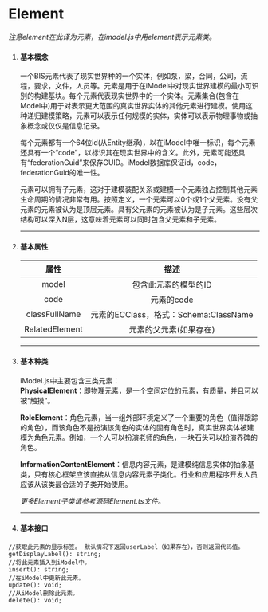 # Element

_注意element在此译为元素，在imodel.js中用element表示元素类。_

1. #### 基本概念

   一个BIS元素代表了现实世界种的一个实体，例如泵，梁，合同，公司，流程，要求，文件，人员等。元素是用于在iModel中对现实世界建模的最小可识别的构建基块。每个元素代表现实世界中的一个实体。元素集合\(包含在Model中\)用于对表示更大范围的真实世界实体的其他元素进行建模。使用这种递归建模策略，元素可以表示任何规模的实体，实体可以表示物理事物或抽象概念或仅仅是信息记录。

   每个元素都有一个64位id\(从Entity继承\)，以在iModel中唯一标识，每个元素还具有一个“code”，以标识其在现实世界中的含义。此外，元素可能还具有“federationGuid”来保存GUID。iModel数据库保证id，code，federationGuid的唯一性。

   元素可以拥有子元素，这对于建模装配关系或建模一个元素独占控制其他元素生命周期的情况非常有用。按照定义，一个元素可以0个或1个父元素。没有父元素的元素被认为是顶层元素。具有父元素的元素被认为是子元素。这些层次结构可以深入N层，这意味着元素可以同时包含父元素和子元素。

   ---

2. #### 基本属性

   | 属性 | 描述 |
   | :---: | :---: |
   | model | 包含此元素的模型的ID |
   | code | 元素的code |
   | classFullName | 元素的ECClass，格式：Schema:ClassName |
   | RelatedElement | 元素的父元素\(如果存在\) |
3. ---

   #### 基本种类

   iModel.js中主要包含三类元素：  
   **PhysicalElement**：即物理元素，是一个空间定位的元素，有质量，并且可以被“触摸”。

   **RoleElement**：角色元素，当一组外部环境定义了一个重要的角色（值得跟踪的角色），而该角色不是扮演该角色的实体的固有角色时，真实世界实体被建模为角色元素。例如，一个人可以扮演老师的角色，一块石头可以扮演界碑的角色。

   **InformationContentElement**：信息内容元素，是建模纯信息实体的抽象基类，只有核心框架应该直接从信息内容元素子类化。行业和应用程序开发人员应该从该类最合适的子类开始使用。

   _更多Element子类请参考源码Element.ts文件。_

   ---

4. #### 基本接口

```
//获取此元素的显示标签。 默认情况下返回userLabel（如果存在），否则返回代码值。
getDisplayLabel(): string;
//将此元素插入到iModel中。
insert(): string;
//在iModel中更新此元素。
update(): void;
//从iModel删除此元素。
delete(): void;
```

# 




